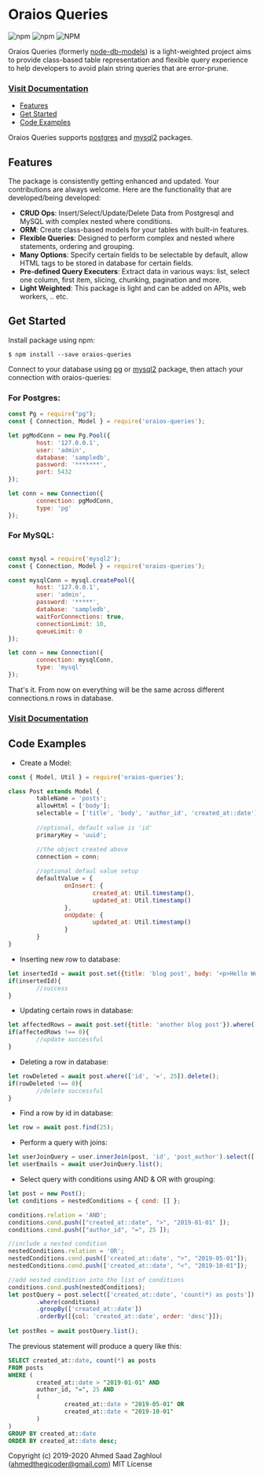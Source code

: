 # Oraios Queries
![npm](https://img.shields.io/npm/v/oraios-queries)
![npm](https://img.shields.io/npm/dw/oraios-queries)
![NPM](https://img.shields.io/npm/l/oraios-queries)

Oraios Queries (formerly [node-db-models](https://www.npmjs.com/package/node-db-models)) is a light-weighted project aims to provide class-based table representation and flexible query experience to help developers to avoid plain string queries that are error-prune.

### [Visit Documentation](https://medsaad.github.io/oraios-queries/index.html)

- [Features](#features)
- [Get Started](#get-started)
- [Code Examples](#code-examples)

Oraios Queries supports [postgres](https://www.npmjs.com/package/pg) and [mysql2](https://www.npmjs.com/package/mysql2) packages.

## Features
The package is consistently getting enhanced and updated. Your contributions are always welcome. Here are the functionality that are developed/being developed:
- **CRUD Ops**: Insert/Select/Update/Delete Data from Postgresql and MySQL with complex nested where conditions.
- **ORM**: Create class-based models for your tables with built-in features.
- **Flexible Queries**: Designed to perform complex and nested where statements, ordering and grouping.
- **Many Options**: Specify certain fields to be selectable by default, allow HTML tags to be stored in database for certain fields.
- **Pre-defined Query Executers**: Extract data in various ways: list, select one column, first item, slicing, chunking, pagination and more.
- **Light Weighted**: This package is light and can be added on APIs, web workers, .. etc.

## Get Started
Install package using npm:
```
$ npm install --save oraios-queries
```

Connect to your database using [pg](https://www.npmjs.com/package/pg) or [mysql2](https://www.npmjs.com/package/mysql2) package, then attach your connection with oraios-queries:
### For Postgres:

```javascript
const Pg = require("pg");
const { Connection, Model } = require('oraios-queries');

let pgModConn = new Pg.Pool({
        host: '127.0.0.1',
        user: 'admin',
        database: 'sampledb',
        password: '*******',
        port: 5432
});

let conn = new Connection({
        connection: pgModConn,
        type: 'pg'
});
```

### For MySQL:
```javascript

const mysql = require('mysql2');
const { Connection, Model } = require('oraios-queries');

const mysqlConn = mysql.createPool({
        host: '127.0.0.1',
        user: 'admin',
        password: '*****',
        database: 'sampledb',
        waitForConnections: true,
        connectionLimit: 10,
        queueLimit: 0
});

let conn = new Connection({
        connection: mysqlConn,
        type: 'mysql'
});
```
That's it. From now on everything will be the same across different connections.n rows in database.

### [Visit Documentation](https://medsaad.github.io/oraios-queries/doc.html)

## Code Examples
- Create a Model:
```javascript
const { Model, Util } = require('oraios-queries');

class Post extends Model {
        tableName = 'posts';
        allowHtml = ['body'];
        selectable = ['title', 'body', 'author_id', 'created_at::date'];
        
        //optional, default value is 'id'
        primaryKey = 'uuid';

        //the object created above
        connection = conn;
        
        //optional defaul value setup
        defaultValue = {
                onInsert: {
                        created_at: Util.timestamp(),
                        updated_at: Util.timestamp()
                },
                onUpdate: {
                        updated_at: Util.timestamp()
                }
        }
}
```
- Inserting new row to database:
```javascript
let insertedId = await post.set({title: 'blog post', body: '<p>Hello World</p>'}).insert();
if(insertedId){
        //success
}
```
- Updating certain rows in database:
```javascript
let affectedRows = await post.set({title: 'another blog post'}).where(['id', '=', 25]).update();
if(affectedRows !== 0){
        //update successful
}
```
- Deleting a row in database:
```javascript
let rowDeleted = await post.where(['id', '=', 25]).delete();
if(rowDeleted !== 0){
        //delete successful
}
```
- Find a row by id in database:
```javascript
let row = await post.find(25);
```
- Perform a query with joins:
```javascript
let userJoinQuery = user.innerJoin(post, 'id', 'post_author').select(['user_email']);
let userEmails = await userJoinQuery.list();
```
- Select query with conditions using AND & OR with grouping:
```javascript
let post = new Post();
let conditions = nestedConditions = { cond: [] };

conditions.relation = 'AND';
conditions.cond.push(["created_at::date", ">", "2019-01-01" ]);
conditions.cond.push(["author_id", "=", 25 ]);

//include a nested condition
nestedConditions.relation = 'OR';
nestedConditions.cond.push(['created_at::date', ">", "2019-05-01"]);
nestedConditions.cond.push(['created_at::date', "<", "2019-10-01"]);

//add nested condition into the list of conditions
conditions.cond.push(nestedConditions);
let postQuery = post.select(['created_at::date', 'count(*) as posts'])
        .where(conditions)
        .groupBy(['created_at::date'])
        .orderBy([{col: 'created_at::date', order: 'desc'}]);
        
let postRes = await postQuery.list();
```
The previous statement will produce a query like this:
```sql
SELECT created_at::date, count(*) as posts 
FROM posts 
WHERE (
        created_at::date > "2019-01-01" AND 
        author_id, "=", 25 AND
        (
                created_at::date > "2019-05-01" OR
                created_at::date < "2019-10-01"
        )
) 
GROUP BY created_at::date 
ORDER BY created_at::date desc;
```

Copyright (c) 2019-2020 Ahmed Saad Zaghloul (ahmedthegicoder@gmail.com) MIT License